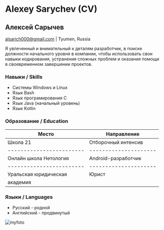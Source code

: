 ﻿# Alexey Sarychev (CV)
## Алексей Сарычев 

alsarich000@gmail.com | Tyumen, Russia

Я увлеченный и внимательный к деталям разработчик, 
в поиске должности начального уровня в компании, 
чтобы использовать свои навыки кодирования, 
устранения сложных проблем и оказания помощи в своевременном завершении проектов.

### Навыки / Skills
* Системы Windows и Linux
* Язык Bash
* Язык програмирования С
* Язык Java (начальный уровень)
* Язык Kotlin

### Образование / Education
| Место                  | Направление         |
|------------------------|---------------------|
| Школа 21               | Отборочный интенсив |
|------------------------|---------------------|
| Онлайн школа Нетология | Android-разработчик |
|------------------------|---------------------|
| Уральская юридическая  | Юрист               |
| академия               |                     |

### Языки / Languages
* Русский - родной
* Английский - продвинутый

![myfoto](c:/Users/admin/Desktop/netology/git/GitCourseProject/img/foto.jpg "My foto")

